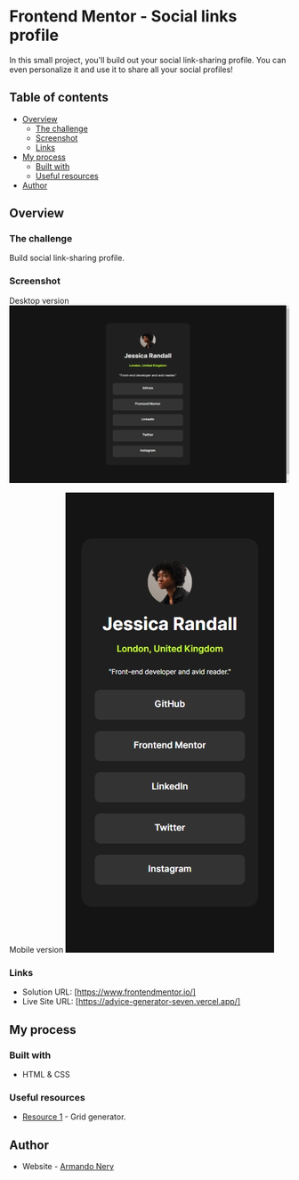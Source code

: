 # Frontend Mentor - Social links profile

In this small project, you'll build out your social link-sharing profile. You can even personalize it and use it to share all your social profiles!

## Table of contents

- [Overview](#overview)
  - [The challenge](#the-challenge)
  - [Screenshot](#screenshot)
  - [Links](#links)
- [My process](#my-process)
  - [Built with](#built-with)
  - [Useful resources](#useful-resources)
- [Author](#author)

## Overview

### The challenge

Build social link-sharing profile.

### Screenshot

Desktop version
![Desktop](./images/desktop.jpeg)

Mobile version
![Mobile](./images/mobile.jpeg)

### Links

- Solution URL: [https://www.frontendmentor.io/]
- Live Site URL: [https://advice-generator-seven.vercel.app/]

## My process

### Built with

- HTML & CSS


### Useful resources

- [Resource 1](https://cssgrid-generator.netlify.app/) - Grid generator.

## Author

- Website - [Armando Nery](https://portfolio-armandonery.vercel.app/)